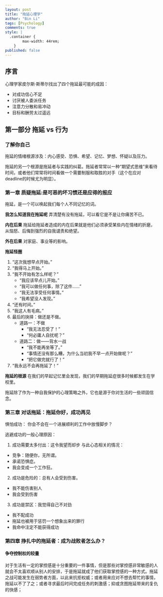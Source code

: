 ```yaml
---
layout: post
title: "拖延心理学"
author: "Bin Li"
tags: [Psychology]
comments: true
style: |
  .container {
        max-width: 44rem;
    } 
published: false
---
```


## 序言
心理学家皮尔斯·斯蒂尔找出了四个拖延最可能的成因：

* 对成功信心不足
* 讨厌被人委派任务
* 注意力分散和易冲动
* 目标和酬劳太过遥远

## 第一部分 拖延 vs 行为
### 了解你自己
拖延的情绪根源涉及：内心感受、恐惧、希望、记忆、梦想、怀疑以及压力。

拖延的另一个根源是拖延者与实践的纠葛。拖延者常常以一种“期望式思维”来看待时间，或者他们常常将时间看做一个需要制服和取胜的对手（这个在应对deadline的时候尤为明显）。

### 第一章 质疑拖延:是可恶的坏习惯还是应得的报应
拖延，是一个可以唤起我们每个人不同记忆的词。

**我怎么知道我在拖延呢**
弄清楚有没有拖延，可以看它是不是让你痛苦不已。

**内在后果**
拖延给拖延者造成的内在后果就是他们必须承受某些内在情绪的折磨，从恼怒、后悔到强烈的自我谴责和绝望。

**外在后果**
对家庭、事业等的影响。

**拖延怪圈**

1. “这次我想早点开始。”
2. “我得马上开始。”
3. “我不开始有怎么样呢？”
    * “我应该早点儿开始。”
    * “我可以做任何事，除了这件……”
    * “我无法享受任何事情。”
    * “我希望没人发现。”
4. “还有时间。”
5. “我这人有毛病。”
6. 最后的抉择：做还是不做。
    * 道路一：不做
        * “我无法忍受了！”
        * “何必庸人自扰呢？”
    * 道路二：做——背水一战
        * “我不能再坐等了。”
        * “事情还没有那么糟，为什么当初我不早一点开始做呢？”
        * “把它做完就行了！”
7. “我永远不会再拖延了！”


**拖延的根源**
在我们的早起记忆里会发现，我们的早期拖延症很多时候都发生在学校里。

拖延除了作为一种自我保护的心理策略之外，它也是源于你对生活的一些顽固信念。



### 第三章 对话拖延：拖延你好，成功再见
惧怕成功：
你会不会在一个进展顺利的工作中放慢脚步？

逃避成功的一般心理原因：
1) 成功需要太多付出：这令我望而却步
与此心态相关的情况：

* 竞争：随便你，无所谓。
* 承诺恐惧症。
* 我会变成一个工作狂。


2) 成功是危险的：总有人会受到伤害。

* 我不能伤害别人
* 我会受到伤害

3) 成功是禁区：我觉得自己不对劲

* 我不配成功
* 拖延也被用于惩罚一个想象出来的罪行
* 我命中注定不能获得成功

### 第四章 挣扎中的拖延者：成为战败者怎么办？
#### 争夺控制权的较量
对于生活有一定的掌控感是十分重要的一件事情，但是那些对掌控感非常敏感的人就会不太喜欢顺从别人的安排，于是拖延就成了他们获取掌控感的一种方式。拖延之战可能发生在弱势者方面，以此来抗拒权威；或者用来应对不想去帮忙的事情，拖延以不了了之；或者寻求最后时间完成任务的刺激感；抑或贪图拖延带来的复仇的快感；









